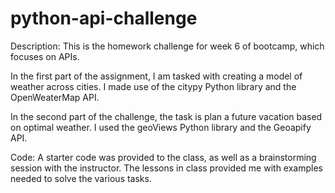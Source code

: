 # python-api-challenge
Description:
This is the homework challenge for week 6 of bootcamp, which focuses on APIs. 

In the first part of the assignment, I am tasked with creating a model of weather across cities. I made use of the citypy Python library and the OpenWeaterMap API.

In the second part of the challenge, the task is plan a future vacation based on optimal weather. I used the geoViews Python library and the Geoapify API. 

Code:
A starter code was provided to the class, as well as a brainstorming session with the instructor. The lessons in class provided me with examples needed to solve the various tasks. 